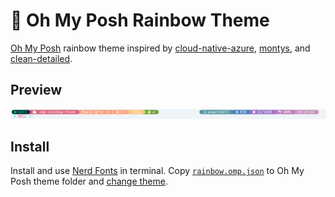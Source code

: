 # 🌈 Oh My Posh Rainbow Theme

[Oh My Posh](https://ohmyposh.dev/) rainbow theme inspired by [cloud-native-azure](https://github.com/JanDeDobbeleer/oh-my-posh/blob/main/themes/cloud-native-azure.omp.json), [montys](https://github.com/JanDeDobbeleer/oh-my-posh/blob/main/themes/montys.omp.json), and [clean-detailed](https://github.com/JanDeDobbeleer/oh-my-posh/blob/main/themes/clean-detailed.omp.json). 

## Preview

![example](./example.png)

## Install

Install and use [Nerd Fonts](https://www.nerdfonts.com/) in terminal. Copy [`rainbow.omp.json`](./rainbow.omp.json) to Oh My Posh theme folder and [change theme](https://ohmyposh.dev/docs/installation/customize). 